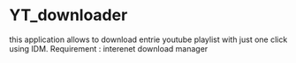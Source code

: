 # YT_downloader
 this application allows to download entrie youtube playlist with just one click using IDM. Requirement : interenet download manager
